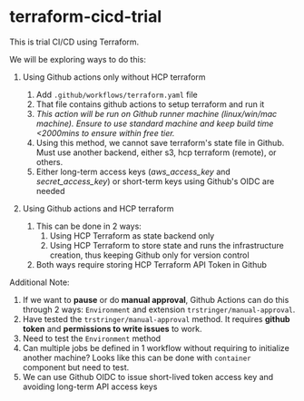 # terraform-cicd-trial
This is trial CI/CD using Terraform.

We will be exploring ways to do this:

1. Using Github actions only without HCP terraform
   1. Add `.github/workflows/terraform.yaml` file
   2. That file contains github actions to setup terraform and run it
   3. *This action will be run on Github runner machine (linux/win/mac machine). Ensure to use standard machine and keep build time <2000mins to ensure within free tier.*
   4. Using this method, we cannot save terraform's state file in Github. Must use another backend, either s3, hcp terraform (remote), or others.
   5. Either long-term access keys (*aws_access_key* and *secret_access_key*) or short-term keys using Github's OIDC are needed

2. Using Github actions and HCP terraform
   1. This can be done in 2 ways: 
      1. Using HCP Terraform as state backend only
      2. Using HCP Terraform to store state and runs the infrastructure creation, thus keeping Github only for version control
   2. Both ways require storing HCP Terraform API Token in Github

Additional Note:
1. If we want to **pause** or do **manual approval**, Github Actions can do this through 2 ways: `Environment` and extension `trstringer/manual-approval`.
2. Have tested the `trstringer/manual-approval` method. It requires **github token** and **permissions to write issues** to work.
3. Need to test the `Environment` method
4. Can multiple jobs be defined in 1 workflow without requiring to initialize another machine? Looks like this can be done with `container` component but need to test.
5. We can use Github OIDC to issue short-lived token access key and avoiding long-term API access keys 